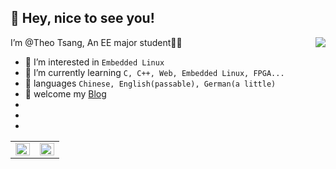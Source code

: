 ## 👋 Hey, nice to see you!
<img align="right" src="https://github-readme-stats.vercel.app/api/top-langs/?username=Theo-Tsang&show_icons=true&hide=c"/>
I’m @Theo Tsang, An EE major student👨‍🎓

- 👀 I’m interested in `Embedded Linux`
- 🌱 I’m currently learning `C, C++, Web, Embedded Linux, FPGA...`
- 📜 languages `Chinese, English(passable), German(a little)`
- 📢 welcome my [Blog](https://jan-z.top/about/)
-
-
- 


<table><tr><td valign="top" width="50%">
  
<img src="https://github-readme-stats.vercel.app/api?username=Theo-Tsang&show_icons=true&count_private=true&hide_border=true&line_height=50" align="left" style="width: 100%" />
  
</td><td valign="top" width="50%">
<div align="center">
  
<img src="https://rishavanand.github.io/static/images/greetings.gif" align="center" style="width: 100%" />
  
</div>  
</td></tr></table>  


<!---
Theo-Tsang/Theo-Tsang is a ✨ special ✨ repository because its `README.md` (this file) appears on your GitHub profile.
You can click the Preview link to take a look at your changes.
--->
